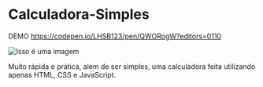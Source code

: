 # Calculadora-Simples


DEMO
https://codepen.io/LHSB123/pen/QWORogW?editors=0110

![Isso é uma imagem](https://i.imgur.com/F1bMdqF.png)

Muito rápida e prática, alem de ser simples, uma calculadora feita utilizando apenas HTML, CSS e JavaScript.
